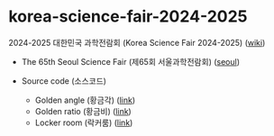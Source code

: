 # korea-science-fair-2024-2025
2024-2025 대한민국 과학전람회 (Korea Science Fair 2024-2025) ([wiki](https://namu.wiki/w/%EC%A0%84%EA%B5%AD%EA%B3%BC%ED%95%99%EC%A0%84%EB%9E%8C%ED%9A%8C))
- The 65th Seoul Science Fair (제65회 서울과학전람회) ([seoul](https://ssei.sen.go.kr/fus/MI000000000000000071/board/BO00000129/ctgynone/list0010v.do))

- Source code (소스코드)
  - Golden angle (황금각) ([link](golden-angle))
  - Golden ratio (황금비) ([link](golden-ratio))
  - Locker room (락커룸) ([link](locker-room))
